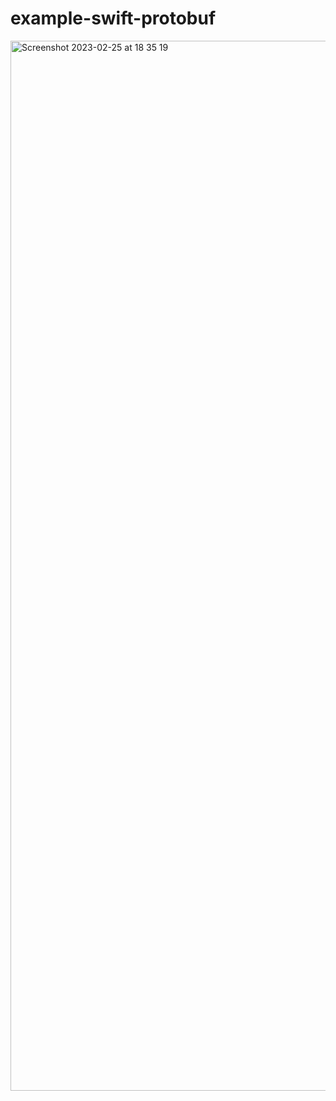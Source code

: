 # example-swift-protobuf
<img width="1680" alt="Screenshot 2023-02-25 at 18 35 19" src="https://user-images.githubusercontent.com/64249071/221354817-706c914d-843b-4fff-b066-9e350616abf3.png">
